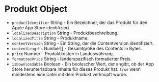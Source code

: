 # Produkt Object

* `productIdentifier` String - Ein Bezeichner, der das Produkt für den Apple App Store identifiziert.
* `localizedDescription` String - Produktbeschreibung.
* `localizedTitle` String - Produktname.
* `contentVersion` String - Ein String, der die Contentversion identifiziert.
* `contentLengths` Number[] - Gesamtgröße des Contents in Bytes.
* `price` Number - Produktkosten in Landeswährung.
* `formattedPrice` String - länderspezifisch formatierter Preis.
* `isDownloadable` Boolean - Ein boolescher Wert, der angibt, ob der App Store herunterladbare Inhalte für dieses Produkt hat. `true` wenn mindestens eine Datei mit dem Produkt verknüpft wurde.

